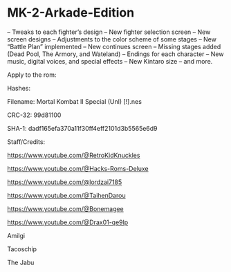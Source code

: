 # MK-2-Arkade-Edition

– Tweaks to each fighter’s design
– New fighter selection screen
– New screen designs
– Adjustments to the color scheme of some stages
– New “Battle Plan” implemented
– New continues screen
– Missing stages added (Dead Pool, The Armory, and Wateland)
– Endings for each character
– New music, digital voices, and special effects
– New Kintaro size
– and more.

Apply to the rom:

Hashes: 

Filename: Mortal Kombat II Special (Unl) [!].nes

CRC-32: 99d81100

SHA-1: dadf165efa370a11f30ff4eff2101d3b5565e6d9

Staff/Credits: 

https://www.youtube.com/@RetroKidKnuckles

https://www.youtube.com/@Hacks-Roms-Deluxe

https://www.youtube.com/@lordzai7185

https://www.youtube.com/@TaihenDarou

https://www.youtube.com/@Bonemagee

https://www.youtube.com/@Drax01-qe9lp

Amilgi

Tacoschip

The Jabu
